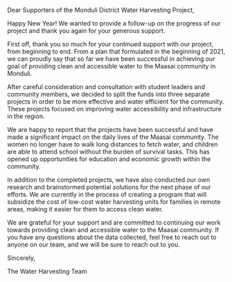 Dear Supporters of the Monduli District Water Harvesting Project,

Happy New Year! We wanted to provide a follow-up on the progress of our project and thank you again for your generous support.

First off, thank you so much for your continued support with our project, from beginning to end. From a plan that formulated in the beginning of 2021, we can proudly say that so far we have been successful in achieving our goal of providing clean and accessible water to the Maasai community in Monduli.

After careful consideration and consultation with student leaders and community members, we decided to split the funds into three separate projects in order to be more effective and water efficient for the community. These projects focused on improving water accessibility and infrastructure in the region.

We are happy to report that the projects have been successful and have made a significant impact on the daily lives of the Maasai community. The women no longer have to walk long distances to fetch water, and children are able to attend school without the burden of survival tasks. This has opened up opportunities for education and economic growth within the community.

In addition to the completed projects, we have also conducted our own research and brainstormed potential solutions for the next phase of our efforts. We are currently in the process of creating a program that will subsidize the cost of low-cost water harvesting units for families in remote areas, making it easier for them to access clean water.

We are grateful for your support and are committed to continuing our work towards providing clean and accessible water to the Maasai community. If you have any questions about the data collected, feel free to reach out to anyone on our team, and we will be sure to reach out to you.

Sincerely,

The Water Harvesting Team